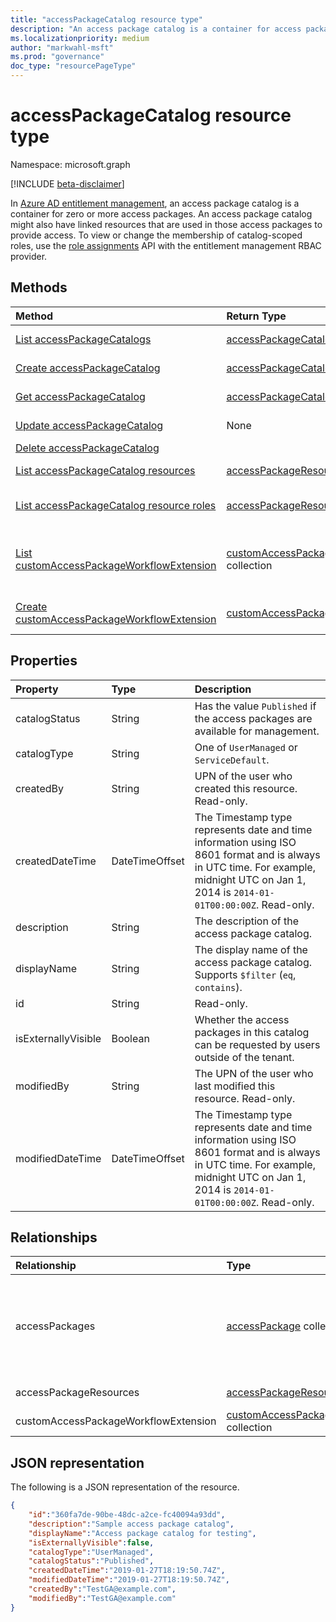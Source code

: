 ```yaml
---
title: "accessPackageCatalog resource type"
description: "An access package catalog is a container for access packages."
ms.localizationpriority: medium
author: "markwahl-msft"
ms.prod: "governance"
doc_type: "resourcePageType"
---
```


# accessPackageCatalog resource type

Namespace: microsoft.graph

[!INCLUDE [beta-disclaimer](../../includes/beta-disclaimer.md)]

In [Azure AD entitlement management](entitlementmanagement-overview.md), an access package catalog is a container for zero or more access packages. An access package catalog might also have linked resources that are used in those access packages to provide access. To view or change the membership of catalog-scoped roles, use the [role assignments](unifiedroleassignment.md) API with the entitlement management RBAC provider.


## Methods

| Method       | Return Type | Description |
|:-------------|:------------|:------------|
| [List accessPackageCatalogs](../api/entitlementmanagement-list-accesspackagecatalogs.md) | [accessPackageCatalog](accesspackagecatalog.md) collection | Retrieve a list of accesspackagecatalog objects. |
| [Create accessPackageCatalog](../api/entitlementmanagement-post-accesspackagecatalogs.md) | [accessPackageCatalog](accesspackagecatalog.md) | Create a new accessPackageCatalog object. |
| [Get accessPackageCatalog](../api/accesspackagecatalog-get.md) | [accessPackageCatalog](accesspackagecatalog.md) | Read properties and relationships of an accessPackageCatalog object. |
| [Update accessPackageCatalog](../api/accesspackagecatalog-update.md)|None | Update the properties of an accessPackageCatalog object. |
| [Delete accessPackageCatalog](../api/accesspackagecatalog-delete.md) | | Delete accessPackageCatalog. |
| [List accessPackageCatalog resources](../api/accesspackagecatalog-list-accesspackageresources.md) | [accessPackageResource](accesspackageresource.md) collection | Retrieve a list of accessPackageResource objects in a catalog. |
| [List accessPackageCatalog resource roles](../api/accesspackagecatalog-list-accesspackageresourceroles.md) | [accessPackageResourceRole](accesspackageresourcerole.md) collection | Retrieve a list of accessPackageResourceRole objects for resources in a catalog. |
|[List customAccessPackageWorkflowExtension](../api/customaccesspackageworkflowextension-list.md)|[customAccessPackageWorkflowExtension](../resources/customaccesspackageworkflowextension.md) collection|Get the customAccessPackageWorkflowExtension resources from the customAccessPackageWorkflowExtension navigation property.|
|[Create customAccessPackageWorkflowExtension](../api/customextensionhandler-post-customextension.md)|[customAccessPackageWorkflowExtension](../resources/customextension.md)|Create a new customAccessPackageWorkflowExtension object.|

## Properties

| Property     | Type        | Description |
|:-------------|:------------|:------------|
|catalogStatus|String|Has the value `Published` if the access packages are available for management.|
|catalogType|String|One of `UserManaged` or `ServiceDefault`. |
|createdBy|String|UPN of the user who created this resource. Read-only.|
|createdDateTime|DateTimeOffset|The Timestamp type represents date and time information using ISO 8601 format and is always in UTC time. For example, midnight UTC on Jan 1, 2014 is `2014-01-01T00:00:00Z`. Read-only.|
|description|String|The description of the access package catalog.|
|displayName|String|The display name of the access package catalog. Supports `$filter` (`eq`, `contains`).|
|id|String| Read-only.|
|isExternallyVisible|Boolean|Whether the access packages in this catalog can be requested by users outside of the tenant.|
|modifiedBy|String|The UPN of the user who last modified this resource. Read-only.|
|modifiedDateTime|DateTimeOffset|The Timestamp type represents date and time information using ISO 8601 format and is always in UTC time. For example, midnight UTC on Jan 1, 2014 is `2014-01-01T00:00:00Z`. Read-only. |


## Relationships

| Relationship | Type        | Description |
|:-------------|:------------|:------------|
|accessPackages|[accessPackage](accesspackage.md) collection| The access packages in this catalog. Read-only. Nullable. Supports `$expand`.|
|accessPackageResources|[accessPackageResource](accesspackageresource.md) collection| Read-only. Nullable.|
|customAccessPackageWorkflowExtension|[customAccessPackageWorkflowExtension](../resources/customaccesspackageworkflowextension.md) collection|Read-only.|

## JSON representation

The following is a JSON representation of the resource.

<!-- {
  "blockType": "resource",
  "optionalProperties": [

  ],
  "@odata.type": "microsoft.graph.accessPackageCatalog",
  "keyProperty": "id"
}-->

```json
{
    "id":"360fa7de-90be-48dc-a2ce-fc40094a93dd",
    "description":"Sample access package catalog",
    "displayName":"Access package catalog for testing",
    "isExternallyVisible":false,
    "catalogType":"UserManaged",
    "catalogStatus":"Published",
    "createdDateTime":"2019-01-27T18:19:50.74Z",
    "modifiedDateTime":"2019-01-27T18:19:50.74Z",
    "createdBy":"TestGA@example.com",
    "modifiedBy":"TestGA@example.com"
}
```

<!-- uuid: 16cd6b66-4b1a-43a1-adaf-3a886856ed98
2019-02-04 14:57:30 UTC -->
<!-- {
  "type": "#page.annotation",
  "description": "accessPackageCatalog resource",
  "keywords": "",
  "section": "documentation",
  "tocPath": ""
}-->

